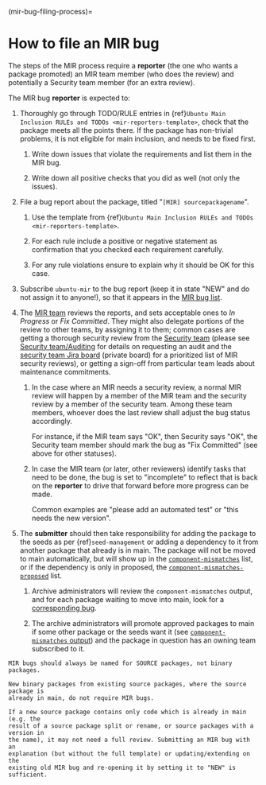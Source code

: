 (mir-bug-filing-process)=
# How to file an MIR bug

The steps of the MIR process require a **reporter** (the one who wants a package
promoted) an MIR team member (who does the review) and potentially a Security
team member (for an extra review).

The MIR bug **reporter** is expected to:

1. Thoroughly go through TODO/RULE entries in
   {ref}`Ubuntu Main Inclusion RULEs and TODOs <mir-reporters-template>`,
   check that the package meets all the points there.
   If the package has non-trivial problems, it is not eligible for main
   inclusion, and needs to be fixed first.

   1. Write down issues that violate the requirements and list them in the MIR bug.

   1. Write down all positive checks that you did as well (not only the issues).

1. File a bug report about the package, titled "`[MIR] sourcepackagename`".

   1. Use the template from
      {ref}`Ubuntu Main Inclusion RULEs and TODOs <mir-reporters-template>`.

   1. For each rule include a positive or negative statement as confirmation
      that you checked each requirement carefully.

   1. For any rule violations ensure to explain why it should be OK for this case.

1. Subscribe `ubuntu-mir` to the bug report (keep it in state "NEW" and do not
   assign it to anyone!), so that it appears in the
   [MIR bug list](https://bugs.launchpad.net/ubuntu/?field.searchtext=&orderby=-date_last_updated&field.status%3Alist=NEW&assignee_option=none&field.assignee=&field.subscriber=ubuntu-mir).

1. The [MIR team](https://launchpad.net/~ubuntu-mir) reviews the reports, and
   sets acceptable ones to *In Progress* or *Fix Committed*. They might also
   delegate portions of the review to other teams, by assigning it to them;
   common cases are getting a thorough security review from the
   [Security team](https://launchpad.net/~ubuntu-security) (please see
   [Security team/Auditing](https://wiki.ubuntu.com/SecurityTeam/Auditing) for
   details on requesting an audit and the
   [security team Jira board](https://warthogs.atlassian.net/jira/software/c/projects/SEC/boards/594)
   (private board) for a prioritized list of MIR security reviews), or getting a
   sign-off from particular team leads about maintenance commitments.
   
   1. In the case where an MIR needs a security review, a normal MIR review will
      happen by a member of the MIR team and the security review by a member of
      the security team. Among these team members, whoever does the last review
      shall adjust the bug status accordingly.
      
      For instance, if the MIR team says "OK", then Security says "OK", the
      Security team member should mark the bug as "Fix Committed" (see above
      for other statuses).

   1. In case the MIR team (or later, other reviewers) identify tasks that need
      to be done, the bug is set to "incomplete" to reflect that is back on the
      **reporter** to drive that forward before more progress can be made.
      
      Common examples are "please add an automated test" or "this needs the new
      version".

1. The **submitter** should then take responsibility for adding the package to
   the seeds as per {ref}`seed-management` or adding a dependency to it from
   another package that already is in main. The package will not be moved to
   main automatically, but will show up in the
   [`component-mismatches`](https://ubuntu-archive-team.ubuntu.com/component-mismatches.txt)
   list, or if the dependency is only in proposed, the
   [`component-mismatches-proposed`](https://ubuntu-archive-team.ubuntu.com/component-mismatches-proposed.txt)
   list.

   1. Archive administrators will review the `component-mismatches` output, and
      for each package waiting to move into main, look for a
      [corresponding bug](https://bugs.launchpad.net/~ubuntu-mir/+subscribedbugs).

   1. The archive administrators will promote approved packages to main if some
      other package or the seeds want it (see
      [`component-mismatches` output](https://ubuntu-archive-team.ubuntu.com/component-mismatches.txt))
      and the package in question has an owning team subscribed to it.

```{note}
MIR bugs should always be named for SOURCE packages, not binary packages.
```

```{note}
New binary packages from existing source packages, where the source package is
already in main, do not require MIR bugs.
```

```{note}
If a new source package contains only code which is already in main (e.g. the
result of a source package split or rename, or source packages with a version in
the name), it may not need a full review. Submitting an MIR bug with an
explanation (but without the full template) or updating/extending on the
existing old MIR bug and re-opening it by setting it to "NEW" is sufficient.
```

